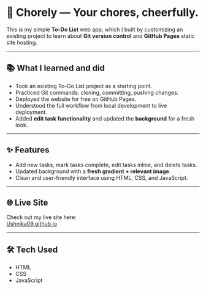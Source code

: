 # 🧹 Chorely — Your chores, cheerfully.

This is my simple **To-Do List** web app, which I built by customizing an existing project to learn about **Git version control** and **GitHub Pages** static site hosting.

---

## 📚 What I learned and did

- Took an existing To-Do List project as a starting point.  
- Practiced Git commands: cloning, committing, pushing changes.  
- Deployed the website for free on GitHub Pages.  
- Understood the full workflow from local development to live deployment.  
- Added **edit task functionality** and updated the **background** for a fresh look.

---

## ✨ Features

- Add new tasks, mark tasks complete, edit tasks inline, and delete tasks.  
- Updated background with a **fresh gradient + relevant image**.  
- Clean and user-friendly interface using HTML, CSS, and JavaScript.  

---

## 🌐 Live Site

Check out my live site here:  
[Ushnika09.github.io](https://ushnika09.github.io/)

---

## 🛠 Tech Used

- HTML  
- CSS  
- JavaScript  
